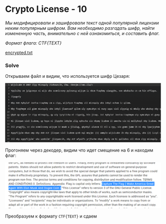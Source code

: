 # Crypto License - 10
_Мы модифицировали и зашифровали текст одной популярной лицензии неким популярным шифром. Вам необходимо разгадать шифр, найти измененную часть, внимательно с ней ознакомиться, и составить флаг._

_Формат флага: CTF{TEXT}_

[encrypted.txt](https://github.com/anijackich/CTF-WriteUps/blob/master/2021/InnoCTF%20Juniors/crypto/Crypto%20License/encrypted.txt)

### Solve
Открываем файл и видим, что используется шифр Цезаря:

![img_1.png](img_1.png)

Прогоняем через декодер, видим что идет смещение на 6 и находим флаг:

![img.png](img.png)

Преобразуем к формату `CTF{TEXT}` и сдаем